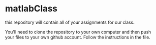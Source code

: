 # matlabClass

this repository will contain all of your assignments for our class. 

You'll need to clone the repository to your own computer and then push your files to your own github account. Follow the instructions in the file. 
